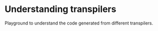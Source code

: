 # Understanding transpilers

Playground to understand the code generated from different transpilers.
